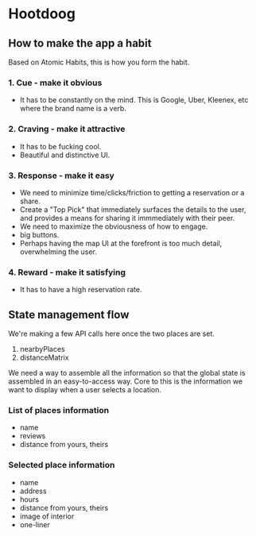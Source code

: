 # Hootdoog

## How to make the app a habit

Based on Atomic Habits, this is how you form the habit.

### 1. Cue - make it obvious

- It has to be constantly on the mind. This is Google, Uber, Kleenex, etc where the brand name is a verb.

### 2. Craving - make it attractive

- It has to be fucking cool.
- Beautiful and distinctive UI.

### 3. Response - make it easy

- We need to minimize time/clicks/friction to getting a reservation or a share.
- Create a "Top Pick" that immediately surfaces the details to the user, and
  provides a means for sharing it immmediately with their peer.
- We need to maximize the obviousness of how to engage.
- big buttons.
- Perhaps having the map UI at the forefront is too much detail, overwhelming the user.

### 4. Reward - make it satisfying

- It has to have a high reservation rate.

## State management flow

We're making a few API calls here once the two places are set.

1. nearbyPlaces
2. distanceMatrix

We need a way to assemble all the information so that the global state is assembled in an easy-to-access way.
Core to this is the information we want to display when a user selects a location.

### List of places information

- name
- reviews
- distance from yours, theirs

### Selected place information

- name
- address
- hours
- distance from yours, theirs
- image of interior
- one-liner
